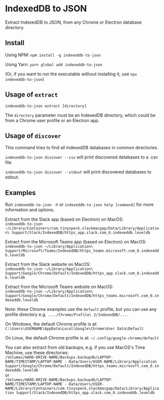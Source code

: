 # IndexedDB to JSON

Extract IndexedDB to JSON, from any Chrome or Electron database directory.

## Install

Using NPM: `npm install -g indexeddb-to-json`

Using Yarn: `yarn global add indexeddb-to-json`

(Or, if you want to run the executable without installing it, use `npx indexeddb-to-json`)

## Usage of `extract`

`indexeddb-to-json extract [directory]`

The `directory` parameter must be an IndexedDB directory, which could be from a Chrome user profile or an Electron app.

## Usage of `discover`

This command tries to find all IndexedDB databases in common directories.

`indexeddb-to-json discover --csv` will print discovered databases to a .csv file.

`indexeddb-to-json discover --stdout` will print discovered databases to stdout.

## Examples

Run `indexeddb-to-json -h` or `indexeddb-to-json help [command]` for more information and options.

Extract from the Slack app (based on Electron) on MacOS:  
`indexeddb-to-json ~/Library/Containers/com.tinyspeck.slackmacgap/Data/Library/Application\ Support/Slack/IndexedDB/https_app.slack.com_0.indexeddb.leveldb`

Extract from the Microsoft Teams app (based on Electron) on MacOS:  
`indexeddb-to-json ~/Library/Application\ Support/Microsoft/Teams/IndexedDB/https_teams.microsoft.com_0.indexeddb.leveldb`

Extract from the Slack website on MacOS:  
`indexeddb-to-json ~/Library/Application\ Support/Google/Chrome/Default/IndexedDB/https_app.slack.com_0.indexeddb.leveldb`

Extract from the Microsoft Teams website on MacOS:  
`indexeddb-to-json ~/Library/Application\ Support/Google/Chrome/Default/IndexedDB/https_teams.microsoft.com_0.indexeddb.leveldb`

Note: these Chrome examples use the `Default` profile, but you can use any profile directory e.g. `..../Chrome/Profile\ 2/IndexedDB/....`

On Windows, the default Chrome profile is at: `C:\Users\USERNAME\AppData\Local\Google\Chrome\User Data\Default`

On Linux, the default Chrome profile is at: `~/.config/google-chrome/default`

You can also extract from old backups, e.g. if you use MacOS's Time Machine, use these directories:  
`/Volumes/HARD-DRIVE-NAME/Backups.backupdb/LAPTOP-NAME/TIMESTAMP/LAPTOP-NAME - Data/Users/USER-NAME/Library/Application Support/Google/Chrome/Default/IndexedDB/https_teams.microsoft.com_0.indexeddb.leveldb`  
or  
`/Volumes/HARD-DRIVE-NAME/Backups.backupdb/LAPTOP-NAME/TIMESTAMP/LAPTOP-NAME - Data/Users/USER-NAME/Library/Containers/com.tinyspeck.slackmacgap/Data/Library/Application Support/Slack/IndexedDB/https_app.slack.com_0.indexeddb.leveldb`
